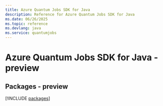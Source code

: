 ```yaml
---
title: Azure Quantum Jobs SDK for Java
description: Reference for Azure Quantum Jobs SDK for Java
ms.date: 06/26/2025
ms.topic: reference
ms.devlang: java
ms.service: quantumjobs
---
```

# Azure Quantum Jobs SDK for Java - preview
## Packages - preview
[!INCLUDE [packages](quantum-jobs-index.md)]